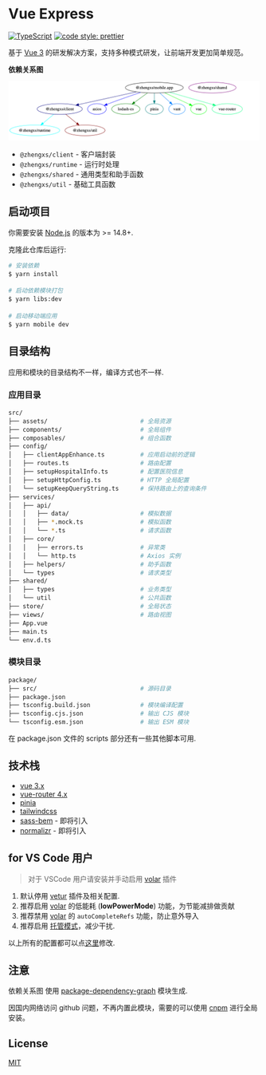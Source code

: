 # Vue Express

[![TypeScript](https://img.shields.io/badge/lang-typescript-informational?style=flat)](https://www.typescriptlang.org)
[![code style: prettier](https://img.shields.io/badge/code_style-prettier-ff69b4.svg?style=flat-square)](https://github.com/prettier/prettier)

基于 [Vue 3][vuejs] 的研发解决方案，支持多种模式研发，让前端开发更加简单规范。

**依赖关系图**

![依赖关系图](./dependency-tree.png)

- `@zhengxs/client` - 客户端封装
- `@zhengxs/runtime` - 运行时处理
- `@zhengxs/shared` - 通用类型和助手函数
- `@zhengxs/util` - 基础工具函数

## 启动项目

你需要安装 [Node.js][nodejs] 的版本为 >= 14.8+.

克隆此仓库后运行:

```bash
# 安装依赖
$ yarn install

# 启动依赖模块打包
$ yarn libs:dev

# 启动移动端应用
$ yarn mobile dev
```

## 目录结构

应用和模块的目录结构不一样，编译方式也不一样.


### 应用目录

```sh
src/
├── assets/                          # 全局资源
├── components/                      # 全局组件
├── composables/                     # 组合函数
├── config/  
│   ├── clientAppEnhance.ts          # 应用启动前的逻辑
│   ├── routes.ts                    # 路由配置
│   ├── setupHospitalInfo.ts         # 配置医院信息
│   ├── setupHttpConfig.ts           # HTTP 全局配置
│   └── setupKeepQueryString.ts      # 保持路由上的查询条件
├── services/
│   ├── api/  
│   │   ├── data/                    # 模拟数据
│   │   ├── *.mock.ts                # 模拟函数
│   │   └── *.ts                     # 请求函数
│   ├── core/          
│   │   ├── errors.ts                # 异常类
│   │   └── http.ts                  # Axios 实例
│   ├── helpers/                     # 助手函数
│   └── types                        # 请求类型
├── shared/
│   ├── types                        # 业务类型
│   └── util                         # 公共函数
├── store/                           # 全局状态
├── views/                           # 路由视图
├── App.vue
├── main.ts
└── env.d.ts
```

### 模块目录

```sh
package/
├── src/                             # 源码目录
├── package.json
├── tsconfig.build.json              # 模块编译配置
├── tsconfig.cjs.json                # 输出 CJS 模块
└── tsconfig.esm.json                # 输出 ESM 模块
```

在 package.json 文件的 scripts 部分还有一些其他脚本可用.

## 技术栈

- [vue 3.x][vuejs]
- [vue-router 4.x](https://router.vuejs.org/)
- [pinia](https://pinia.vuejs.org/)
- [tailwindcss](https://tailwindcss.com/)
- [sass-bem](https://github.com/zgabievi/sass-bem) - 即将引入
- [normalizr](https://github.com/paularmstrong/normalizr) - 即将引入

## for VS Code 用户

> 对于 VSCode 用户请安装并手动启用 [volar][volar] 插件

1. 默认停用 [vetur][vetur] 插件及相关配置.
2. 推荐启用 [volar][volar] 的低能耗 (**lowPowerMode**) 功能，为节能减排做贡献
3. 推荐禁用 [volar][volar] 的 `autoCompleteRefs` 功能，防止意外导入
4. 推荐启用 [托管模式][takeover-mode]，减少干扰.

以上所有的配置都可以点[这里](./.vscode/settings.json)修改.

## 注意

依赖关系图 使用 [package-dependency-graph](https://github.com/plantain-00/package-dependency-graph) 模块生成.

因国内网络访问 github 问题，不再内置此模块，需要的可以使用 [cnpm](https://npmmirror.com/) 进行全局安装。

## License

[MIT](./LICENSE)

[nodejs]: https://nodejs.org/
[vetur]: https://marketplace.visualstudio.com/items?itemName=octref.vetur
[volar]: https://marketplace.visualstudio.com/items?itemName=johnsoncodehk.volar
[takeover-mode]: https://vuejs.org/guide/typescript/overview.html#takeover-mode
[vuejs]: https://vuejs.org/

